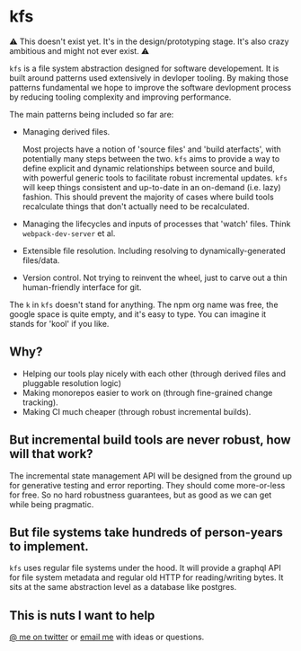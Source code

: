 # kfs

⚠️ This doesn't exist yet. It's in the design/prototyping stage. It's also crazy ambitious and might not ever exist. ⚠️

`kfs` is a file system abstraction designed for software developement. It is built around patterns used extensively in devloper tooling. By making those patterns fundamental we hope to improve the software devlopment process by reducing tooling complexity and improving performance.

The main patterns being included so far are:

- Managing derived files.

  Most projects have a notion of 'source files' and 'build aterfacts', with potentially many steps between the two. `kfs` aims to provide a way to define explicit and dynamic relationships between source and build, with powerful generic tools to facilitate robust incremental updates. `kfs` will keep things consistent and up-to-date in an on-demand (i.e. lazy) fashion. This should prevent the majority of cases where build tools recalculate things that don't actually need to be recalculated.

- Managing the lifecycles and inputs of processes that 'watch' files. Think `webpack-dev-server` et al.

- Extensible file resolution. Including resolving to dynamically-generated files/data.

- Version control. Not trying to reinvent the wheel, just to carve out a thin human-friendly interface for git.

The `k` in `kfs` doesn't stand for anything. The npm org name was free, the google space is quite empty, and it's easy to type. You can imagine it stands for 'kool' if you like.

## Why?

- Helping our tools play nicely with each other (through derived files and pluggable resolution logic)
- Making monorepos easier to work on (through fine-grained change tracking).
- Making CI much cheaper (through robust incremental builds).

## But incremental build tools are never robust, how will that work?

The incremental state management API will be designed from the ground up for generative testing and error reporting. They should come more-or-less for free. So no hard robustness guarantees, but as good as we can get while being pragmatic.

## But file systems take hundreds of person-years to implement.

`kfs` uses regular file systems under the hood. It will provide a graphql API for file system metadata and regular old HTTP for reading/writing bytes. It sits at the same abstraction level as a database like postgres.

## This is nuts I want to help

[@ me on twitter](https://twitter.com/djsheldrick) or [email me](d.j.sheldrick@gmail.com) with ideas or questions.